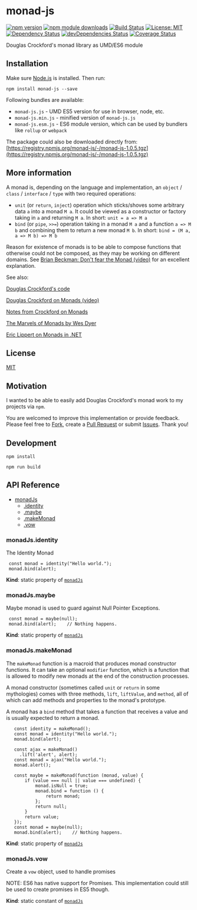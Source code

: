 # monad-js

[![npm version](https://badge.fury.io/js/monad-js.svg)](https://badge.fury.io/js/monad-js)
[![npm module downloads](http://img.shields.io/npm/dt/monad-js.svg)](https://www.npmjs.org/package/monad-js)
[![Build Status](https://travis-ci.org/borota/monad-js.svg?branch=master)](https://travis-ci.org/borota/monad-js)
[![License: MIT](https://img.shields.io/badge/License-MIT-yellow.svg)](https://github.com/borota/monad-js/blob/master/LICENSE)
[![Dependency Status](https://david-dm.org/borota/monad-js.svg)](https://david-dm.org/borota/monad-js)
[![devDependencies Status](https://david-dm.org/borota/monad-js/dev-status.svg)](https://david-dm.org/borota/monad-js?type=dev)
[![Coverage Status](https://coveralls.io/repos/github/borota/monad-js/badge.svg?branch=master)](https://coveralls.io/github/borota/monad-js?branch=master)

Douglas Crockford's monad library as UMD/ES6 module

## Installation

Make sure [Node.js](https://nodejs.org) is installed. Then run:
```
npm install monad-js --save
```

Following bundles are available:
* `monad-js.js` - UMD ES5 version for use in browser, node, etc.
* `monad-js.min.js` - minified version of `monad-js.js`
* `monad-js.esm.js` - ES6 module version, which can be used by bundlers like
`rollup` or `webpack`

The package could also be downloaded directly from:
[https://registry.npmjs.org/monad-js/-/monad-js-1.0.5.tgz](https://registry.npmjs.org/monad-js/-/monad-js-1.0.5.tgz)

## More information
A monad is, depending on the language and implementation, an `object` / `class`
/ `interface` / `type` with two required operations:
  * `unit` (or `return`, `inject`) operation which sticks/shoves some arbitrary
    data `a` into a monad `M a`. It could be viewed as a constructor or factory
    taking in `a` and returning `M a`.
    In short: `unit = a => M a`
  *	`bind` (or `pipe`, `>>=`) operation taking in a monad `M a` and a function
    `a => M b` and combining them to return a new monad `M b`.
    In short: `bind = (M a, a => M b) => M b`

Reason for existence of monads is to be able to compose functions that otherwise
could not be composed, as they may be working on different domains.
See [Brian Beckman: Don't fear the Monad (video)](https://www.youtube.com/watch?v=ZhuHCtR3xq8)
for an excellent explanation.

See also:

[Douglas Crockford's code](https://github.com/douglascrockford/monad)

[Douglas Crockford on Monads (video)](https://www.youtube.com/watch?v=dkZFtimgAcM)

[Notes from Crockford on Monads](https://gist.github.com/newswim/4668aef8a1f1bc0dabe8)

[The Marvels of Monads by Wes Dyer](https://blogs.msdn.microsoft.com/wesdyer/2008/01/10/the-marvels-of-monads/)

[Eric Lippert on Monads in .NET](https://ericlippert.com/category/monads/)

## License

[MIT](https://github.com/borota/monad-js/blob/master/LICENSE)

## Motivation

I wanted to be able to easily add Douglas Crockford's monad work to my projects
via `npm`.

You are welcomed to improve this implementation or provide feedback. Please
feel free to [Fork](https://help.github.com/articles/fork-a-repo/), create a
[Pull Request](https://help.github.com/articles/about-pull-requests/) or
submit [Issues](https://github.com/borota/monad-js/issues).
Thank you!

## Development

```
npm install
```
```
npm run build
```

## API Reference

* [monadJs](#module_monadJs)
    * [.identity](#module_monadJs.identity)
    * [.maybe](#module_monadJs.maybe)
    * [.makeMonad](#module_monadJs.makeMonad)
    * [.vow](#module_monadJs.vow)

<a name="module_monadJs.identity"></a>

### monadJs.identity
The Identity Monad
```
 const monad = identity("Hello world.");
 monad.bind(alert);
```

**Kind**: static property of [<code>monadJs</code>](#module_monadJs)  
<a name="module_monadJs.maybe"></a>

### monadJs.maybe
Maybe monad is used to guard against Null Pointer Exceptions.
```
 const monad = maybe(null);
 monad.bind(alert);    // Nothing happens.
```

**Kind**: static property of [<code>monadJs</code>](#module_monadJs)  
<a name="module_monadJs.makeMonad"></a>

### monadJs.makeMonad
The `makeMonad` function is a macroid that produces monad constructor
functions. It can take an optional `modifier` function, which is a function
that is allowed to modify new monads at the end of the construction processes.

A monad constructor (sometimes called `unit` or `return` in some mythologies)
comes with three methods, `lift`, `liftValue`, and `method`, all of which can
add methods and properties to the monad's prototype.

A monad has a `bind` method that takes a function that receives a value and
is usually expected to return a monad.
```
   const identity = makeMonad();
   const monad = identity("Hello world.");
   monad.bind(alert);

   const ajax = makeMonad()
     .lift('alert', alert);
   const monad = ajax("Hello world.");
   monad.alert();

   const maybe = makeMonad(function (monad, value) {
       if (value === null || value === undefined) {
           monad.isNull = true;
           monad.bind = function () {
               return monad;
           };
           return null;
       }
       return value;
   });
   const monad = maybe(null);
   monad.bind(alert);    // Nothing happens.
```

**Kind**: static property of [<code>monadJs</code>](#module_monadJs)  
<a name="module_monadJs.vow"></a>

### monadJs.vow
Create a `vow` object, used to handle promises

NOTE: ES6 has native support for Promises. This implementation could still be
used to create promises in ES5 though.

**Kind**: static constant of [<code>monadJs</code>](#module_monadJs)  
